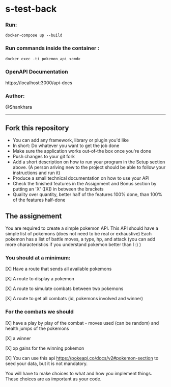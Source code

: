 # s-test-back

### Run: 
`docker-compose up --build`

### Run commands inside the container :
`docker exec -ti pokemon_api <cmd>`

### OpenAPI Documentation
https://localhost:3000/api-docs

### Author:
@Shankhara

________________________________________________________________________________________

## Fork this repository

- You can add any framework, library or plugin you'd like
- In short: Do whatever you want to get the job done
- Make sure the application works out-of-the box once you're done
- Push changes to your git fork
- Add a short description on how to run your program in the Setup section above. (A person ariving new to the project should be able to follow your instructions and run it)
- Produce a small technical documentation on how to use your API
- Check the finished features in the Assignment and Bonus section by putting an 'X' ([X]) in between the brackets
- Quality over quantity, better half of the features 100% done, than 100% of the features half-done

## The assignement

You are required to create a simple pokemon API.
This API should have a simple list of pokemons (does not need to be real or exhaustive) 
Each pokemon has a list of battle moves, a type, hp, and attack (you can add more characteristics if you understand pokemon better than I :) )

### You should at a minimum: 

[X] Have a route that sends all available pokemons

[X] A route to display a pokemon

[X] A route to simulate combats between two pokemons

[X] A route to get all combats (id, pokemons involved and winner) 


### For the combats we should
[X] have a play by play of the combat - moves used (can be random) and health jumps of the pokemons

[X] a winner

[X] xp gains for the winning pokemon



[X] You can use this api https://pokeapi.co/docs/v2#pokemon-section to seed your data, but it is not mandatory. 

You will have to make choices to what and how you implement things. These choices are as important as your code.
